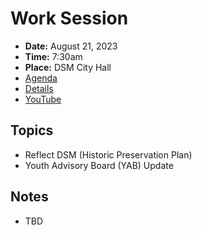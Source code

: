 # Work Session

- **Date:** August 21, 2023
- **Time:** 7:30am
- **Place:** DSM City Hall
- [Agenda](https://councildocs.dsm.city/agendas/2023/20230821CouncilWorkSession.pdf)
- [Details](https://www.dsm.city/citycouncil_detail_T60_R2466.php)
- [YouTube]()

## Topics

- Reflect DSM (Historic Preservation Plan)
- Youth Advisory Board (YAB) Update 

## Notes

- TBD
